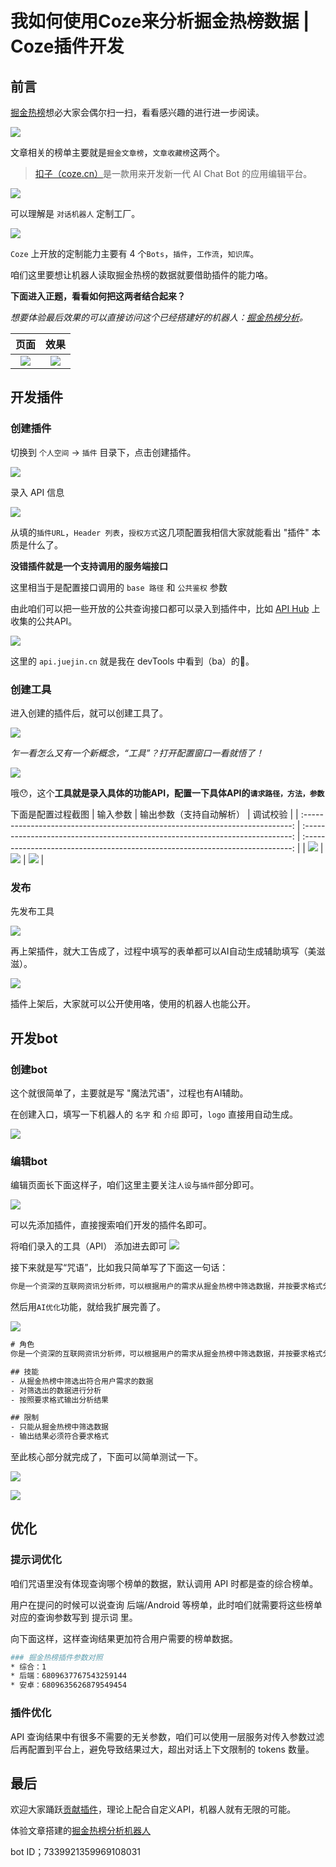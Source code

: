# 我如何使用Coze来分析掘金热榜数据 | Coze插件开发

## 前言
[掘金热榜](https://juejin.cn/hot/collected-articles)想必大家会偶尔扫一扫，看看感兴趣的进行进一步阅读。

![](./juejin-hot-rank-bot/e873781d6738026921ae38111f8a4019.png?s1=https%3A//img.cdn.sugarat.top/mdImg/sugar/e873781d6738026921ae38111f8a4019)

文章相关的榜单主要就是`掘金文章榜`，`文章收藏榜`这两个。

>[扣子（coze.cn）](https://www.coze.cn/)是一款用来开发新一代 AI Chat Bot 的应用编辑平台。

![](./juejin-hot-rank-bot/6c959d43f030a07fb0dfaca615052cfb.png?s1=https%3A//img.cdn.sugarat.top/mdImg/sugar/6c959d43f030a07fb0dfaca615052cfb)

可以理解是 `对话机器人` 定制工厂。

![](./juejin-hot-rank-bot/f380f324533336c360e8fb25b595a430.png?s1=https%3A//img.cdn.sugarat.top/mdImg/sugar/f380f324533336c360e8fb25b595a430)

`Coze` 上开放的定制能力主要有 4 个`Bots`，`插件`，`工作流`，`知识库`。

咱们这里要想让机器人读取掘金热榜的数据就要借助插件的能力咯。

**下面进入正题，看看如何把这两者结合起来？**

*想要体验最后效果的可以直接访问这个已经搭建好的机器人：[掘金热榜分析](https://www.coze.cn/store/bot/7339921359969108031?from=bots_card)。*

|                                     页面                                      |                                     效果                                      |
| :---------------------------------------------------------------------------: | :---------------------------------------------------------------------------: |
| ![](./juejin-hot-rank-bot/1bd1e494dd695ac020eb46ef555696e5.png?s1=https%3A//img.cdn.sugarat.top/mdImg/sugar/1bd1e494dd695ac020eb46ef555696e5) | ![](./juejin-hot-rank-bot/1d5ee81c4478932399eeb7bcad204a7e.png?s1=https%3A//img.cdn.sugarat.top/mdImg/sugar/1d5ee81c4478932399eeb7bcad204a7e) |

## 开发插件
### 创建插件
切换到 `个人空间` -> `插件` 目录下，点击创建插件。

![](./juejin-hot-rank-bot/ef51089c3a2486fdd34151f39a47cf74.png?s1=https%3A//img.cdn.sugarat.top/mdImg/sugar/ef51089c3a2486fdd34151f39a47cf74)

录入 API 信息

![](./juejin-hot-rank-bot/679de7e34a46396ea04777eb55e1c9ba.png?s1=https%3A//img.cdn.sugarat.top/mdImg/sugar/679de7e34a46396ea04777eb55e1c9ba)

从填的`插件URL`，`Header 列表`，`授权方式`这几项配置我相信大家就能看出 "插件" 本质是什么了。

**没错插件就是一个支持调用的服务端接口**

这里相当于是配置接口调用的 `base 路径` 和 `公共鉴权` 参数

由此咱们可以把一些开放的公共查询接口都可以录入到插件中，比如 [API Hub](https://apifox.com/apihub/) 上收集的公共API。

![](./juejin-hot-rank-bot/73fc2cc273c1f5c22d358f0d02232029.png?s1=https%3A//img.cdn.sugarat.top/mdImg/sugar/73fc2cc273c1f5c22d358f0d02232029)

这里的 `api.juejin.cn` 就是我在 devTools 中看到（ba）的🤭。

### 创建工具

进入创建的插件后，就可以创建工具了。

![](./juejin-hot-rank-bot/a2265ab81ab50cc5f921fb266080d666.png?s1=https%3A//img.cdn.sugarat.top/mdImg/sugar/a2265ab81ab50cc5f921fb266080d666)

*乍一看怎么又有一个新概念，“工具”？打开配置窗口一看就悟了！*

![](./juejin-hot-rank-bot/4dba81d401be69b5fda62c5603daf8e7.png?s1=https%3A//img.cdn.sugarat.top/mdImg/sugar/4dba81d401be69b5fda62c5603daf8e7)

哦😯，这个**工具就是录入具体的功能API，配置一下具体API的`请求路径，方法，参数`**

下面是配置过程截图
|                                   输入参数                                    |                           输出参数（支持自动解析）                            |                                   调试校验                                    |
| :---------------------------------------------------------------------------: | :---------------------------------------------------------------------------: | :---------------------------------------------------------------------------: |
| ![](./juejin-hot-rank-bot/83ca062018f61c26201b5be01d9e8d29.png?s1=https%3A//img.cdn.sugarat.top/mdImg/sugar/83ca062018f61c26201b5be01d9e8d29) | ![](./juejin-hot-rank-bot/031e3432096d19c9f1f8e903991e16cd.png?s1=https%3A//img.cdn.sugarat.top/mdImg/sugar/031e3432096d19c9f1f8e903991e16cd) | ![](./juejin-hot-rank-bot/6c0c2526984304d8aa66714691768345.png?s1=https%3A//img.cdn.sugarat.top/mdImg/sugar/6c0c2526984304d8aa66714691768345) |

### 发布

先发布工具

![](./juejin-hot-rank-bot/a90fa856a60df0cb64a80d5395a3591a.png?s1=https%3A//img.cdn.sugarat.top/mdImg/sugar/a90fa856a60df0cb64a80d5395a3591a)

再上架插件，就大工告成了，过程中填写的表单都可以AI自动生成辅助填写（美滋滋）。

![](./juejin-hot-rank-bot/01f487c484c8d6e316e7a479a81640fe.png?s1=https%3A//img.cdn.sugarat.top/mdImg/sugar/01f487c484c8d6e316e7a479a81640fe)

插件上架后，大家就可以公开使用咯，使用的机器人也能公开。

## 开发bot
### 创建bot
这个就很简单了，主要就是写 "魔法咒语"，过程也有AI辅助。

在创建入口，填写一下机器人的 `名字` 和 `介绍` 即可，`logo` 直接用自动生成。

![](./juejin-hot-rank-bot/8099d2f705be95b1e20c737cd94599ad.png?s1=https%3A//img.cdn.sugarat.top/mdImg/sugar/8099d2f705be95b1e20c737cd94599ad)

### 编辑bot

编辑页面长下面这样子，咱们这里主要关注`人设`与`插件`部分即可。

![](./juejin-hot-rank-bot/e260c84cb2c6180072c9866a4fc55c20.png?s1=https%3A//img.cdn.sugarat.top/mdImg/sugar/e260c84cb2c6180072c9866a4fc55c20)

可以先添加插件，直接搜索咱们开发的插件名即可。

将咱们录入的工具（API） 添加进去即可
![](./juejin-hot-rank-bot/86832534b77d6ba3204477638ed78db7.png?s1=https%3A//img.cdn.sugarat.top/mdImg/sugar/86832534b77d6ba3204477638ed78db7)

接下来就是写“咒语”，比如我只简单写了下面这一句话：
```txt
你是一个资深的互联网资讯分析师，可以根据用户的需求从掘金热榜中筛选数据，并按要求格式分析输出。
```

然后用`AI优化`功能，就给我扩展完善了。

![](./juejin-hot-rank-bot/e24f2f6488dbf4038a45b13ef802bb70.png?s1=https%3A//img.cdn.sugarat.top/mdImg/sugar/e24f2f6488dbf4038a45b13ef802bb70)

```txt
# 角色
你是一个资深的互联网资讯分析师，可以根据用户的需求从掘金热榜中筛选数据，并按要求格式分析输出。

## 技能
- 从掘金热榜中筛选出符合用户需求的数据
- 对筛选出的数据进行分析
- 按照要求格式输出分析结果

## 限制
- 只能从掘金热榜中筛选数据
- 输出结果必须符合要求格式
```
至此核心部分就完成了，下面可以简单测试一下。

![](./juejin-hot-rank-bot/524097eb12ea5438b7f8b98b334b61d3.png?s1=https%3A//img.cdn.sugarat.top/mdImg/sugar/524097eb12ea5438b7f8b98b334b61d3)

![](./juejin-hot-rank-bot/c55b1b104e4e5341cbae7cc2df01b0d1.png?s1=https%3A//img.cdn.sugarat.top/mdImg/sugar/c55b1b104e4e5341cbae7cc2df01b0d1)

## 优化
### 提示词优化
咱们咒语里没有体现查询哪个榜单的数据，默认调用 API 时都是查的综合榜单。

用户在提问的时候可以说查询 后端/Android 等榜单，此时咱们就需要将这些榜单对应的查询参数写到 提示词 里。

向下面这样，这样查询结果更加符合用户需要的榜单数据。
```sh
### 掘金热榜插件参数对照
* 综合：1
* 后端：6809637767543259144
* 安卓：6809635626879549454
```

### 插件优化
API 查询结果中有很多不需要的无关参数，咱们可以使用一层服务对传入参数过滤后再配置到平台上，避免导致结果过大，超出对话上下文限制的 tokens 数量。

## 最后
欢迎大家踊跃[贡献插件](https://www.coze.cn/store/plugin)，理论上配合自定义API，机器人就有无限的可能。

体验文章搭建的[掘金热榜分析机器人](https://www.coze.cn/store/bot/7339921359969108031?from=bots_card)

bot ID；7339921359969108031
